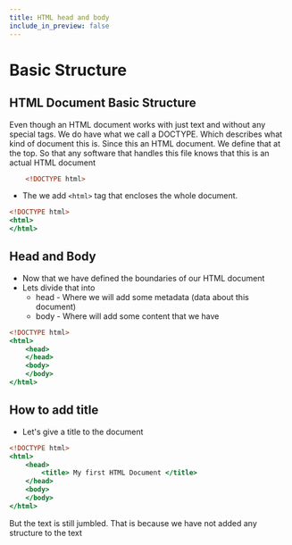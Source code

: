 ```yaml
---
title: HTML head and body
include_in_preview: false
---
```


# Basic  Structure

## HTML Document Basic Structure

Even though an HTML document works with just text and without any special tags. We do have  what we call a DOCTYPE. Which describes what kind of document this is. Since this an HTML document. We define that at the top. So that any software that handles this file knows that this is an actual HTML document

```{.html .example}
    <!DOCTYPE html>
```

- The we add `<html>` tag that encloses the whole document.
```{.html .example}
<!DOCTYPE html>
<html>
</html>
```

## Head and Body
- Now that we have defined the boundaries of our HTML document
- Lets divide that into 
    - head - Where we will add some metadata (data about this document) 
    - body - Where will add some content that we have
```{.html .example}
<!DOCTYPE html>
<html>
    <head>
    </head>
    <body>            
    </body>
</html>
```

## How to add title
- Let's give a title to the document
```{.html .example}
<!DOCTYPE html>
<html>
    <head>
        <title> My first HTML Document </title>
    </head>
    <body>            
    </body>
</html>
```
But the text is still jumbled. That is because we have not added any structure to the text

